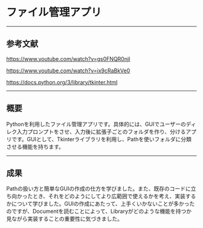 # ファイル管理アプリ
___
## 参考文献
https://www.youtube.com/watch?v=gs0FNQR0njI

https://www.youtube.com/watch?v=ix9cRaBkVe0

https://docs.python.org/3/library/tkinter.html
___
## 概要
Pythonを利用したファイル管理アプリです。具体的には、GUIでユーザーのディレク入力プロンプトをさせ、入力後に拡張子ごとのフォルダを作り、分けるアプリです。GUIとして、Tkinterライブラリを利用し、Pathを使いフォルダに分類させる機能を持ちます。
___
## 成果
Pathの扱い方と簡単なGUIの作成の仕方を学びました。また、既存のコードに立ち向かったとき、それをどのようにしてより広範囲で使えるかを考え、実装するかについて学びました。GUIの作成にあたって、上手くいかないことが多かったのですが、Documentを読むことによって、Libraryがどのような機能を持つか見ながら実装することの重要性に気づきました。
